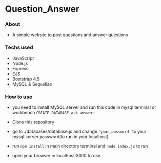 # Question_Answer

### About

* A simple website to post questions and answer questions

### Techs used

* JavaScript
* Node.js
* Express
* EJS
* Bootstrap 4.5
* MySQL & Sequelize

### How to use

* you need to install MySQL server and run this code in mysql terminal or workbench
        `CREATE DATABASE ask_answer;`
* Clone this repository

* go to ./databases/database.js and change `'your_password'` to your mysql server password(to run in your localhost)

* run `npm install` in main directory terminal and `node index.js` to run

* open your browser in localhost:3000 to use




